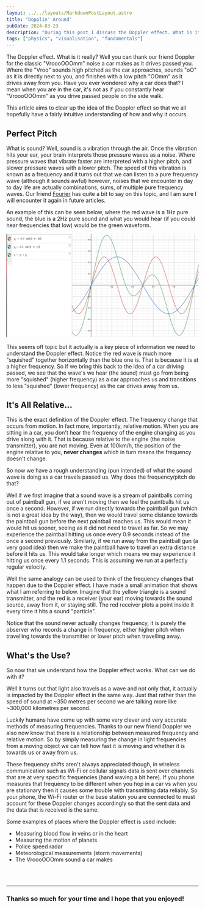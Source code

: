 ```yaml
---
layout: ../../layouts/MarkdownPostLayout.astro
title: "Dopplin' Around"
pubDate: 2024-03-23
description: "During this post I discuss the Doppler effect. What is it? Why should we care? and why cars go VroooOOOmm. There is also a fun animation that gives, I believe, a fairly intuitive understanding of why the Doppler effect occurs."
tags: ["physics", "visualisation", "fundamentals"]
---
```


The Doppler effect. What is it really? Well you can thank our friend Doppler
for the classic "VroooOOOmm" noise a car makes as it drives passed you. Where the
"Vroo" sounds high pitched as the car approaches, sounds "oO" as it is directly
next to you, and finishes with a low pitch "OOmm" as it drives away from you.
Have you ever wondered why a car does that? I mean when you are in the car,
it's not as if you constantly hear "VroooOOOmm" as you drive passed people on the
side walk.

This article aims to clear up the idea of the Doppler effect so that
we all hopefully have a fairly intuitive understanding of how and why it occurs.

## Perfect Pitch

What is sound? Well, sound is a vibration through the air. Once the vibration
hits your ear, your brain interprets those pressure waves as a noise. Where
pressure waves that vibrate faster are interpreted with a higher pitch, and
slower pressure waves with a lower pitch. The speed of this vibration is known
as a frequency and it turns out that we can listen to a pure frequency wave
(although it sounds awful) however, noises that we encounter in day to day life
are actually combinations, sums, of multiple pure frequency waves. Our friend
[Fourier](https://en.wikipedia.org/wiki/Fourier_series) has quite a bit to say
on this topic, and I am sure I will encounter it again in future articles.

An example of this can be seen below, where the red wave is a 1Hz pure sound,
the blue is a 2Hz pure sound and what you would hear (if you could hear
frequencies that low) would be the green waveform.

![An image of multiple sine waves adding together to give one sound](../../assets/01-sine-addition.png)

This seems off topic but it actually is a key piece of information we need to
understand the Doppler effect. Notice the red wave is much more "squished"
together horizontally than the blue one is. That is because it is at a higher
frequency. So if we bring this back to the idea of a car driving passed, we see
that the wave's we hear (the sound) must go from being more "squished" (higher
frequency) as a car approaches us and transitions to less "squished" (lower
frequency) as the car drives away from us.

## It's All Relative...

This is the exact definition of the Doppler effect. The frequency change that
occurs from motion. In fact more, importantly, relative motion. When you are
sitting in a car, you don't hear the frequency of the engine changing as you
drive along with it. That is because relative to the engine (the noise
transmitter), you are not moving. Even at 100km/h, the position of the engine
relative to you, **never changes** which in turn means the frequency doesn't
change.

So now we have a rough understanding (pun intended) of what the sound wave
is doing as a car travels passed us. Why does the frequency/pitch do that?

Well if we first imagine that a sound wave is a stream of paintballs coming out
of paintball gun, if we aren't moving then we feel the paintballs hit us once a
second. However, if we run directly towards the paintball gun (which is not a
great idea by the way), then we would travel some distance towards the
paintball gun before the next paintball reaches us. This would mean it would
hit us sooner, seeing as it did not need to travel as far. So we may experience
the paintball hitting us once every 0.9 seconds instead of the once a second
previously. Similarly, if we run away from the paintball gun (a very good idea)
then we make the paintball have to travel an extra distance before it hits us.
This would take longer which means we may experience it hitting us once every
1.1 seconds. This is assuming we run at a perfectly regular velocity.

Well the same analogy can be used to think of the frequency changes that happen
due to the Doppler effect. I have made a small animation that shows what I am
referring to below. Imagine that the yellow triangle is a sound transmitter,
and the red is a receiver (your ear) moving towards the sound source, away from
it, or staying still. The red receiver plots a point inside it every time it
hits a sound "particle".

<style>
    canvas {
    color: #ececec;
    color-scheme: dark;
    font-family: "Fira Sans", sans-serif;
    font-size: 0.875rem;
    --rem: 16;
    --header-height: 60px;
    --scroll-padding-top: calc(var(--header-height) + 16px);
    --container-padding: 8px;
    box-sizing: border-box;
    -webkit-tap-highlight-color: rgba(0, 0, 0, 0);
    outline: none;
    width: 100% !important;
    height: auto !important;
    border-radius: 10px;
    background: #2b2c2f;
    min-width: 180px;
    min-height: 120px;
    cursor: auto;
    aspect-ratio: 1.77778 / 1;
    }
</style>
<script type="module">
    import init from "/dopplin_around/doppl-rs.js";

    init().catch((error) => {
    if (
        !error.message.startsWith(
        "Using exceptions for control flow, don't mind me. This isn't actually an error!",
        )
    ) {
        throw error;
    }
    });
</script>

<canvas id="doppl-rs" width="366" height="206" tabindex="0" data-raw-handle="1" alt="An animation of the Doppler Effect" > </canvas>

Notice that the sound never actually changes
frequency, it is purely the observer who records a change in frequency, either
higher pitch when travelling towards the transmitter or lower pitch when
travelling away.

## What's the Use?

So now that we understand how the Doppler effect works. What can we do with it?

Well it turns out that light also travels as a wave and not only that, it
actually is impacted by the Doppler effect in the same way. Just that rather
than the speed of sound at ~350 metres per second we are talking more like
~300,000 kilometres per second.

Luckily humans have come up with some very clever and very accurate methods of
measuring frequencies. Thanks to our new friend Doppler we also now know that
there is a relationship between measured frequency and relative motion. So by
simply measuring the change in light frequencies from a moving object we can
tell how fast it is moving and whether it is towards us or away from us.

These frequency shifts aren't always appreciated though, in wireless
communication such as Wi-Fi or cellular signals data is sent over channels that
are at very specific frequencies (hand waving a bit here). If you phone
measures that frequency to be different when you hop in a car vs when you are
stationary then it causes some trouble with transmitting data reliably. So your
phone, the Wi-Fi router or the base station you are connected to must account
for these Doppler changes accordingly so that the sent data and the data that
is received is the same.

Some examples of places where the Doppler effect is used include:

- Measuring blood flow in veins or in the heart
- Measuring the motion of planets
- Police speed radar
- Meteorological measurements (storm movements)
- The VroooOOOmm sound a car makes

<pre>


</pre>

---

### Thanks so much for your time and I hope that you enjoyed!
